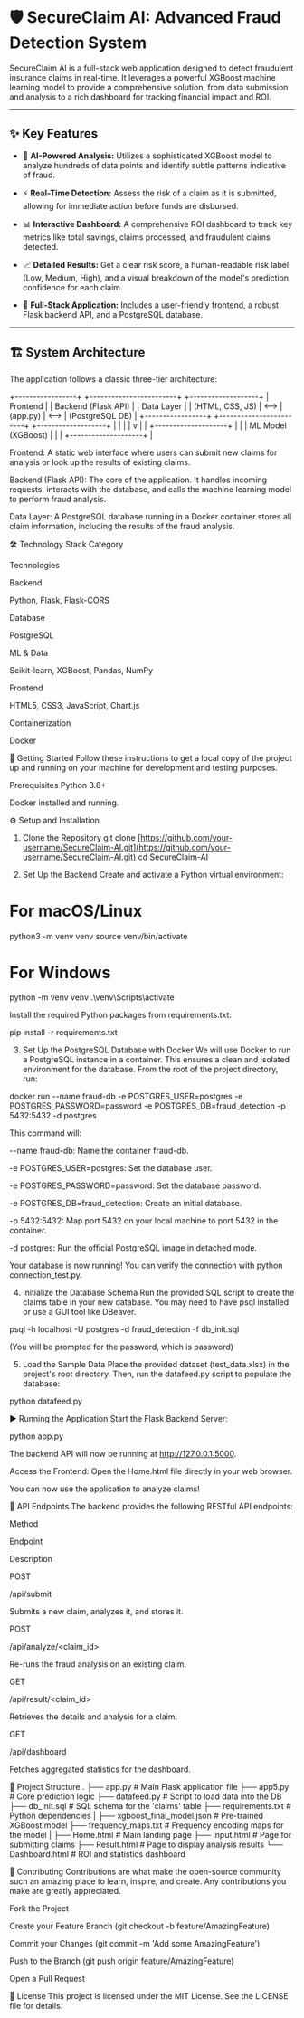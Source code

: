 # 🛡️ SecureClaim AI: Advanced Fraud Detection System

SecureClaim AI is a full-stack web application designed to detect fraudulent insurance claims in real-time. It leverages a powerful XGBoost machine learning model to provide a comprehensive solution, from data submission and analysis to a rich dashboard for tracking financial impact and ROI.

---

## ✨ Key Features

- 🤖 **AI-Powered Analysis:** Utilizes a sophisticated XGBoost model to analyze hundreds of data points and identify subtle patterns indicative of fraud.

- ⚡ **Real-Time Detection:** Assess the risk of a claim as it is submitted, allowing for immediate action before funds are disbursed.

- 📊 **Interactive Dashboard:** A comprehensive ROI dashboard to track key metrics like total savings, claims processed, and fraudulent claims detected.

- 📈 **Detailed Results:** Get a clear risk score, a human-readable risk label (Low, Medium, High), and a visual breakdown of the model's prediction confidence for each claim.

- 📂 **Full-Stack Application:** Includes a user-friendly frontend, a robust Flask backend API, and a PostgreSQL database.

---

## 🏗️ System Architecture

The application follows a classic three-tier architecture:


+-----------------+      +------------------------+      +-------------------+
|   Frontend      |      |   Backend (Flask API)  |      |   Data Layer      |
| (HTML, CSS, JS) | <--> | (app.py)               | <--> | (PostgreSQL DB)   |
+-----------------+      +------------------------+      +-------------------+
                         |           |            |
                         |           v            |
                         | +--------------------+ |
                         | | ML Model (XGBoost) | |
                         | +--------------------+ |

Frontend: A static web interface where users can submit new claims for analysis or look up the results of existing claims.

Backend (Flask API): The core of the application. It handles incoming requests, interacts with the database, and calls the machine learning model to perform fraud analysis.

Data Layer: A PostgreSQL database running in a Docker container stores all claim information, including the results of the fraud analysis.

🛠️ Technology Stack
Category

Technologies

Backend

Python, Flask, Flask-CORS

Database

PostgreSQL

ML & Data

Scikit-learn, XGBoost, Pandas, NumPy

Frontend

HTML5, CSS3, JavaScript, Chart.js

Containerization

Docker

🚀 Getting Started
Follow these instructions to get a local copy of the project up and running on your machine for development and testing purposes.

Prerequisites
Python 3.8+

Docker installed and running.

⚙️ Setup and Installation
1. Clone the Repository
git clone [https://github.com/your-username/SecureClaim-AI.git](https://github.com/your-username/SecureClaim-AI.git)
cd SecureClaim-AI

2. Set Up the Backend
Create and activate a Python virtual environment:

# For macOS/Linux
python3 -m venv venv
source venv/bin/activate

# For Windows
python -m venv venv
.\venv\Scripts\activate

Install the required Python packages from requirements.txt:

pip install -r requirements.txt

3. Set Up the PostgreSQL Database with Docker
We will use Docker to run a PostgreSQL instance in a container. This ensures a clean and isolated environment for the database. From the root of the project directory, run:

docker run --name fraud-db -e POSTGRES_USER=postgres -e POSTGRES_PASSWORD=password -e POSTGRES_DB=fraud_detection -p 5432:5432 -d postgres

This command will:

--name fraud-db: Name the container fraud-db.

-e POSTGRES_USER=postgres: Set the database user.

-e POSTGRES_PASSWORD=password: Set the database password.

-e POSTGRES_DB=fraud_detection: Create an initial database.

-p 5432:5432: Map port 5432 on your local machine to port 5432 in the container.

-d postgres: Run the official PostgreSQL image in detached mode.

Your database is now running! You can verify the connection with python connection_test.py.

4. Initialize the Database Schema
Run the provided SQL script to create the claims table in your new database. You may need to have psql installed or use a GUI tool like DBeaver.

psql -h localhost -U postgres -d fraud_detection -f db_init.sql

(You will be prompted for the password, which is password)

5. Load the Sample Data
Place the provided dataset (test_data.xlsx) in the project's root directory. Then, run the datafeed.py script to populate the database:

python datafeed.py

▶️ Running the Application
Start the Flask Backend Server:

python app.py

The backend API will now be running at http://127.0.0.1:5000.

Access the Frontend:
Open the Home.html file directly in your web browser.

You can now use the application to analyze claims!

📖 API Endpoints
The backend provides the following RESTful API endpoints:

Method

Endpoint

Description

POST

/api/submit

Submits a new claim, analyzes it, and stores it.

POST

/api/analyze/<claim_id>

Re-runs the fraud analysis on an existing claim.

GET

/api/result/<claim_id>

Retrieves the details and analysis for a claim.

GET

/api/dashboard

Fetches aggregated statistics for the dashboard.

📁 Project Structure
.
├── app.py                      # Main Flask application file
├── app5.py                     # Core prediction logic
├── datafeed.py                 # Script to load data into the DB
├── db_init.sql                 # SQL schema for the 'claims' table
├── requirements.txt            # Python dependencies
|
├── xgboost_final_model.json    # Pre-trained XGBoost model
├── frequency_maps.txt          # Frequency encoding maps for the model
|
├── Home.html                   # Main landing page
├── Input.html                  # Page for submitting claims
├── Result.html                 # Page to display analysis results
└── Dashboard.html              # ROI and statistics dashboard

🤝 Contributing
Contributions are what make the open-source community such an amazing place to learn, inspire, and create. Any contributions you make are greatly appreciated.

Fork the Project

Create your Feature Branch (git checkout -b feature/AmazingFeature)

Commit your Changes (git commit -m 'Add some AmazingFeature')

Push to the Branch (git push origin feature/AmazingFeature)

Open a Pull Request

📜 License
This project is licensed under the MIT License. See the LICENSE file for details.
